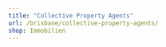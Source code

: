 ```yaml
---
title: "Collective Property Agents"
url: /brisbane/collective-property-agents/
shop: Immobilien
---
```

